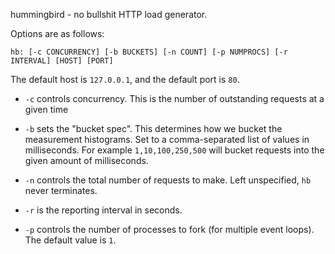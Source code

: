 hummingbird - no bullshit HTTP load generator.

Options are as follows:

    hb: [-c CONCURRENCY] [-b BUCKETS] [-n COUNT] [-p NUMPROCS] [-r INTERVAL] [HOST] [PORT]

The default host is `127.0.0.1`, and the default port is `80`.

* `-c` controls concurrency. This is the number of outstanding
  requests at a given time
  
* `-b` sets the "bucket spec".  This determines how we bucket the
  measurement histograms. Set to a comma-separated list of values in
  milliseconds. For example `1,10,100,250,500` will bucket requests
  into the given amount of milliseconds.
  
* `-n` controls the total number of requests to make. Left
  unspecified, `hb` never terminates.
  
* `-r` is the reporting interval in seconds.

* `-p` controls the number of processes to fork (for multiple event
  loops). The default value is `1`.
